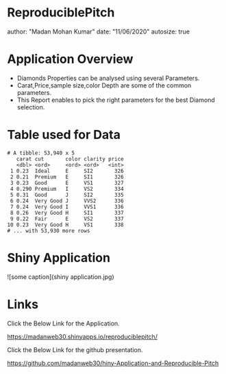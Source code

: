 ReproduciblePitch
========================================================
author: "Madan Mohan Kumar"
date: "11/06/2020"
autosize: true


Application Overview
========================================================
- Diamonds Properties can be analysed using several Parameters.
- Carat,Price,sample size,color Depth are some of the common parameters.
- This Report enables to pick the right parameters for the best Diamond selection.

Table used for Data
========================================================

```
# A tibble: 53,940 x 5
   carat cut       color clarity price
   <dbl> <ord>     <ord> <ord>   <int>
 1 0.23  Ideal     E     SI2       326
 2 0.21  Premium   E     SI1       326
 3 0.23  Good      E     VS1       327
 4 0.290 Premium   I     VS2       334
 5 0.31  Good      J     SI2       335
 6 0.24  Very Good J     VVS2      336
 7 0.24  Very Good I     VVS1      336
 8 0.26  Very Good H     SI1       337
 9 0.22  Fair      E     VS2       337
10 0.23  Very Good H     VS1       338
# ... with 53,930 more rows
```
Shiny Application
========================================================

![some caption](shiny application.jpg)

Links
========================================================
Click the Below Link for the Application.

<https://madanweb30.shinyapps.io/reproduciblepitch/>

Click the Below Link for the github presentation.

<https://github.com/madanweb30/hiny-Application-and-Reproducible-Pitch>
